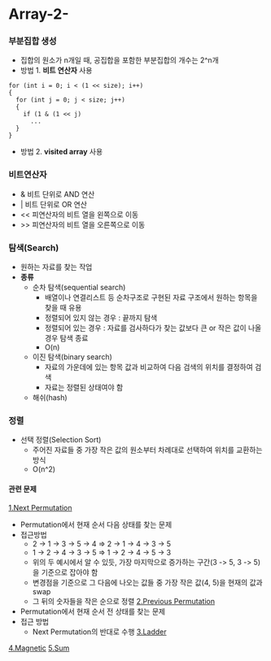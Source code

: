 # Array-2-

### 부분집합 생성
- 집합의 원소가 n개일 때, 공집합을 포함한 부분집합의 개수는 2^n개
- 방법 1. **비트 연산자** 사용
```
for (int i = 0; i < (1 << size); i++)
{
  for (int j = 0; j < size; j++)
  {
    if (1 & (1 << j)
      ...
  }
}
```
- 방법 2. **visited array** 사용

### 비트연산자
- & 비트 단위로 AND 연산
- | 비트 단위로 OR 연산
- << 피연산자의 비트 열을 왼쪽으로 이동
- \>> 피연산자의 비트 열을 오른쪽으로 이동

### 탐색(Search)
- 원하는 자료를 찾는 작업
- **종류**
  - 순차 탐색(sequential search)
    - 배열이나 연결리스트 등 순차구조로 구현된 자료 구조에서 원하는 항목을 찾을 때 유용
    - 정렬되어 있지 않는 경우 : 끝까지 탐색
    - 정렬되어 있는 경우 : 자료를 검사하다가 찾는 값보다 큰 or 작은 값이 나올 경우 탐색 종료
    - O(n)
  - 이진 탐색(binary search)
    - 자료의 가운데에 있는 항목 값과 비교하여 다음 검색의 위치를 결정하여 검색
    - 자료는 정렬된 상태여야 함
  - 해쉬(hash)
  
### 정렬
- 선택 정렬(Selection Sort)
  - 주어진 자료들 중 가장 작은 값의 원소부터 차례대로 선택하여 위치를 교환하는 방식
  - O(n^2)

#### 관련 문제
[1.Next Permutation](https://github.com/KimUJin3359/Array-2-/blob/master/Next_permutation/Next_permutation/main.cpp)
- Permutation에서 현재 순서 다음 상태를 찾는 문제
- 접근방법
  - 2 -> 1 -> 3 -> 5 -> 4 => 2 -> 1 -> 4 -> 3 -> 5
  - 1 -> 2 -> 4 -> 3 -> 5 => 1 -> 2 -> 4 -> 5 -> 3
  - 위의 두 예시에서 알 수 있듯, 가장 마지막으로 증가하는 구간(3 -> 5, 3 -> 5)을 기준으로 잡아야 함
  - 변경점을 기준으로 그 다음에 나오는 값들 중 가장 작은 값(4, 5)을 현재의 값과 swap
  - 그 뒤의 숫자들을 작은 순으로 정렬
[2.Previous Permutation](https://github.com/KimUJin3359/Array-2-/blob/master/Previous_permutation/Previous_permutation/main.cpp)
- Permutation에서 현재 순서 전 상태를 찾는 문제
- 접근 방법
  - Next Permutation의 반대로 수행
[3.Ladder](https://github.com/KimUJin3359/Array-2-/tree/master/Ladder1)

[4.Magnetic](https://github.com/KimUJin3359/Array-2-/tree/master/Magnetic)
[5.Sum](https://github.com/KimUJin3359/Array-2-/tree/master/Sum)
